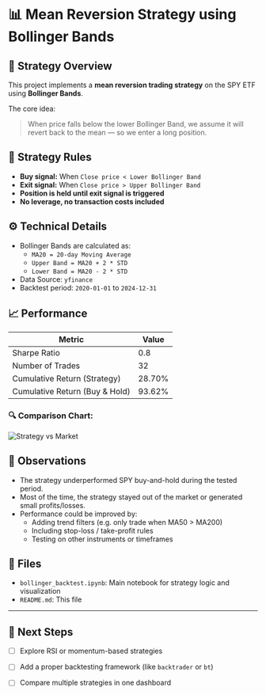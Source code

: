 # 📊 Mean Reversion Strategy using Bollinger Bands

## 📌 Strategy Overview

This project implements a **mean reversion trading strategy** on the SPY ETF using **Bollinger Bands**.

The core idea:  
> When price falls below the lower Bollinger Band, we assume it will revert back to the mean — so we enter a long position.

## 🧮 Strategy Rules

- **Buy signal:** When `Close price < Lower Bollinger Band`
- **Exit signal:** When `Close price > Upper Bollinger Band`
- **Position is held until exit signal is triggered**
- **No leverage, no transaction costs included**

## ⚙️ Technical Details

- Bollinger Bands are calculated as:
  - `MA20 = 20-day Moving Average`
  - `Upper Band = MA20 + 2 * STD`
  - `Lower Band = MA20 - 2 * STD`
- Data Source: `yfinance`
- Backtest period: `2020-01-01` to `2024-12-31`

## 📈 Performance

| Metric              | Value           |
|---------------------|------------------|
| Sharpe Ratio        | 0.8              |
| Number of Trades    | 32               |
| Cumulative Return (Strategy) | 28.70% |
| Cumulative Return (Buy & Hold) | 93.62% |

### 🔍 Comparison Chart:

![Strategy vs Market](./your_plot_filename.png)

## 🧠 Observations

- The strategy underperformed SPY buy-and-hold during the tested period.
- Most of the time, the strategy stayed out of the market or generated small profits/losses.
- Performance could be improved by:
  - Adding trend filters (e.g. only trade when MA50 > MA200)
  - Including stop-loss / take-profit rules
  - Testing on other instruments or timeframes

## 📂 Files

- `bollinger_backtest.ipynb`: Main notebook for strategy logic and visualization
- `README.md`: This file

---

## 📌 Next Steps

- [ ] Explore RSI or momentum-based strategies
- [ ] Add a proper backtesting framework (like `backtrader` or `bt`)
- [ ] Compare multiple strategies in one dashboard

